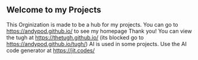 ## Welcome to my Projects
This Orginization is made to be a hub for my projects.
You can go to https://andypod.github.io/ to see my homepage
Thank you!
You can view the tugh at https://thetugh.github.io/ (its blocked go to https://andypod.github.io/tugh/)
AI is used in some projects. Use the AI code generator at https://jit.codes/
